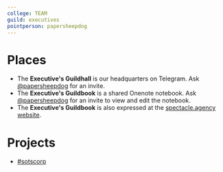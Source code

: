 ```yaml
---
college: TEAM
guild: executives
pointperson: papersheepdog
---
```

# Places

* The **Executive's Guildhall** is our headquarters on Telegram. Ask [@papersheepdog](http://telegram.me/papersheepdog) for an invite.
* The **Executive's Guildbook** is a shared Onenote notebook. Ask [@papersheepdog](http://telegram.me/papersheepdog) for an invite to view and edit the notebook.
* The **Executive's Guildbook** is also expressed at the [spectacle.agency website](http://spectacle.agency/pages/view/139/holographers-guildbook-wiki-home).

# Projects

* [#sotscorp](https://www.reddit.com/r/sorceryofthespectacle/wiki/index/sotscorp-containment-breach)
